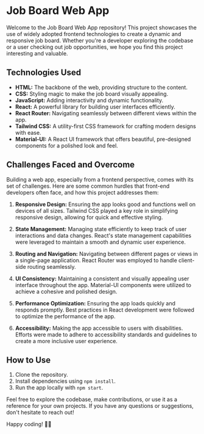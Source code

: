 # Job Board Web App

Welcome to the Job Board Web App repository! This project showcases the use of widely adopted frontend technologies to create a dynamic and responsive job board. Whether you're a developer exploring the codebase or a user checking out job opportunities, we hope you find this project interesting and valuable.

## Technologies Used

- **HTML:** The backbone of the web, providing structure to the content.
- **CSS:** Styling magic to make the job board visually appealing.
- **JavaScript:** Adding interactivity and dynamic functionality.
- **React:** A powerful library for building user interfaces efficiently.
- **React Router:** Navigating seamlessly between different views within the app.
- **Tailwind CSS:** A utility-first CSS framework for crafting modern designs with ease.
- **Material-UI:** A React UI framework that offers beautiful, pre-designed components for a polished look and feel.

## Challenges Faced and Overcome

Building a web app, especially from a frontend perspective, comes with its set of challenges. Here are some common hurdles that front-end developers often face, and how this project addresses them:

1. **Responsive Design:** Ensuring the app looks good and functions well on devices of all sizes. Tailwind CSS played a key role in simplifying responsive design, allowing for quick and effective styling.

2. **State Management:** Managing state efficiently to keep track of user interactions and data changes. React's state management capabilities were leveraged to maintain a smooth and dynamic user experience.

3. **Routing and Navigation:** Navigating between different pages or views in a single-page application. React Router was employed to handle client-side routing seamlessly.

4. **UI Consistency:** Maintaining a consistent and visually appealing user interface throughout the app. Material-UI components were utilized to achieve a cohesive and polished design.

5. **Performance Optimization:** Ensuring the app loads quickly and responds promptly. Best practices in React development were followed to optimize the performance of the app.

6. **Accessibility:** Making the app accessible to users with disabilities. Efforts were made to adhere to accessibility standards and guidelines to create a more inclusive user experience.

## How to Use

1. Clone the repository.
2. Install dependencies using `npm install`.
3. Run the app locally with `npm start`.

Feel free to explore the codebase, make contributions, or use it as a reference for your own projects. If you have any questions or suggestions, don't hesitate to reach out!

Happy coding! 🚀✨

